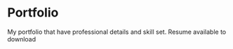 # Portfolio
My portfolio that have professional details and skill set. Resume available to download
